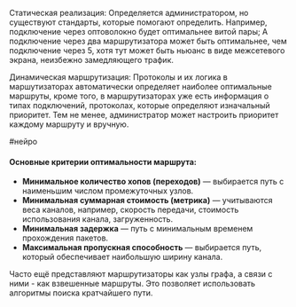 Статическая реализация: Определяется администратором, но существуют стандарты, которые помогают определить.
Например, подключение через оптоволокно будет оптимальнее витой пары; А подключение через два маршрутизатора может быть оптимальнее, чем подключение через 5, хотя тут может быть ньюанс в виде межсетевого экрана, неизбежно замедляющего трафик.

Динамическая маршрутизация:
Протоколы и их логика в маршутизаторах автоматически определяет наиболее оптимальные маршруты, кроме того, в маршрутизаторах уже есть информация о типах подключений, протоколах, которые определяют изначальный приоритет. Тем не менее, администратор может настроить приоритет каждому маршруту и вручную.

#нейро 
#### Основные критерии оптимальности маршрута:
- **Минимальное количество хопов (переходов)** — выбирается путь с наименьшим числом промежуточных узлов.
- **Минимальная суммарная стоимость (метрика)** — учитываются веса каналов, например, скорость передачи, стоимость использования канала, загруженность.
- **Минимальная задержка** — путь с минимальным временем прохождения пакетов.
- **Максимальная пропускная способность** — выбирается путь, который обеспечивает наибольшую ширину канала.

Часто ещё представляют маршрутизаторы как узлы графа, а связи с ними - как взвешенные маршруты. Это позволяет использовать алгоритмы поиска кратчайшего пути.
